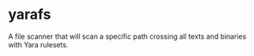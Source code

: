 # yarafs
A file scanner that will scan a specific path crossing all texts and binaries with Yara rulesets.
